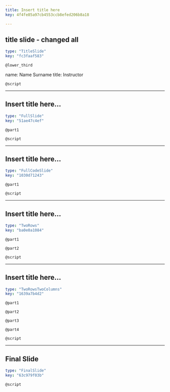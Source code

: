 ```yaml
---
title: Insert title here
key: 4f4fe85a97cb4553ccb8efed206b8a18

---
```

## title slide - changed all

```yaml
type: "TitleSlide"
key: "fc3faaf583"
```

`@lower_third`

name: Name Surname
title: Instructor


`@script`



---
## Insert title here...

```yaml
type: "FullSlide"
key: "51ae47c4ef"
```

`@part1`



`@script`



---
## Insert title here...

```yaml
type: "FullCodeSlide"
key: "1030d71243"
```

`@part1`



`@script`



---
## Insert title here...

```yaml
type: "TwoRows"
key: "ba0e0a1084"
```

`@part1`



`@part2`



`@script`



---
## Insert title here...

```yaml
type: "TwoRowsTwoColumns"
key: "1639a7b4d2"
```

`@part1`



`@part2`



`@part3`



`@part4`



`@script`



---
## Final Slide

```yaml
type: "FinalSlide"
key: "63c979f03b"
```

`@script`


